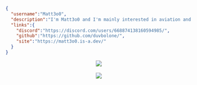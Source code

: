 ```json
{
  "username":"Matt3o0",
  "description":"I'm Matt3o0 and I'm mainly interested in aviation and technology",
  "links":{
    "discord":"https://discord.com/users/668874138160594985/",
    "github":"https://github.com/duvbolone/",
    "site":"https://matt3o0.is-a.dev/"
  }
}
```
<p align="center">
  <a href="https://github.com/duvbolone">
    <img align="center" src="https://komarev.com/ghpvc/?username=duvbolone&color=red" />
  </a>
  <br>
  <br>
  <a href="https://github.com/duvbolone">
    <img align="center" src="https://github-readme-stats.vercel.app/api?username=duvbolone&show_icons=true&theme=transparent&border_radius=35" />
  </a>
</p>
